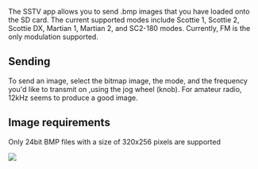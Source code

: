 The SSTV app allows you to send .bmp images that you have loaded onto the SD card. The current supported modes include Scottie 1, Scottie 2, Scottie DX, Martian 1, Martian 2, and SC2-180 modes. Currently, FM is the only modulation supported. 

## Sending
To send an image, select the bitmap image, the mode, and the frequency you'd like to transmit on ,using the jog wheel (knob). For amateur radio, 12kHz seems to produce a good image.

## Image requirements
Only 24bit BMP files with a size of 320x256 pixels are supported

![](https://imgur.com/a/sRqVuE4)